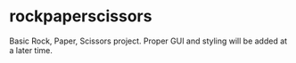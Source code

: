 # rockpaperscissors
Basic Rock, Paper, Scissors project. Proper GUI and styling will be added at a later time.